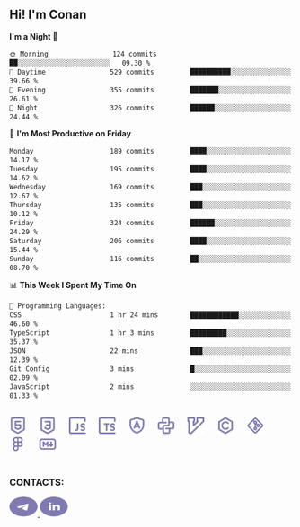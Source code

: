 ## Hi! I'm Conan

<!--START_SECTION:waka-->
**I'm a Night 🦉** 

```text
🌞 Morning                124 commits         ██░░░░░░░░░░░░░░░░░░░░░░░   09.30 % 
🌆 Daytime                529 commits         ██████████░░░░░░░░░░░░░░░   39.66 % 
🌃 Evening                355 commits         ███████░░░░░░░░░░░░░░░░░░   26.61 % 
🌙 Night                  326 commits         ██████░░░░░░░░░░░░░░░░░░░   24.44 % 
```
📅 **I'm Most Productive on Friday** 

```text
Monday                   189 commits         ████░░░░░░░░░░░░░░░░░░░░░   14.17 % 
Tuesday                  195 commits         ████░░░░░░░░░░░░░░░░░░░░░   14.62 % 
Wednesday                169 commits         ███░░░░░░░░░░░░░░░░░░░░░░   12.67 % 
Thursday                 135 commits         ███░░░░░░░░░░░░░░░░░░░░░░   10.12 % 
Friday                   324 commits         ██████░░░░░░░░░░░░░░░░░░░   24.29 % 
Saturday                 206 commits         ████░░░░░░░░░░░░░░░░░░░░░   15.44 % 
Sunday                   116 commits         ██░░░░░░░░░░░░░░░░░░░░░░░   08.70 % 
```


📊 **This Week I Spent My Time On** 

```text
💬 Programming Languages: 
CSS                      1 hr 24 mins        ████████████░░░░░░░░░░░░░   46.60 % 
TypeScript               1 hr 3 mins         █████████░░░░░░░░░░░░░░░░   35.37 % 
JSON                     22 mins             ███░░░░░░░░░░░░░░░░░░░░░░   12.39 % 
Git Config               3 mins              █░░░░░░░░░░░░░░░░░░░░░░░░   02.09 % 
JavaScript               2 mins              ░░░░░░░░░░░░░░░░░░░░░░░░░   01.33 % 
```


<!--END_SECTION:waka-->

<br>

<div align="left">
  <img src="icons/skills/html.svg" width="30" alt="html5"/>
  <img width="15"/>
  <img src="icons/skills/css.svg" width="30" alt="css"/>
  <img width="15"/>
  <img src="icons/skills/javascript.svg" width="30" alt="javascript"/>
  <img width="15"/>
  <img src="icons/skills/typescript.svg" width="30" alt="typescript"/>
  <img width="15"/>
  <img src="icons/skills/angular.svg" width="30" alt="angular"/>
  <img width="15"/>
  <img src="icons/skills/python.svg" width="30" alt="python"/>
  <img width="15"/>
  <img src="icons/skills/vim.svg" width="30" alt="vim"/>
  <img width="15"/>
  <img src="icons/skills/c.svg" width="30" alt="c"/>
  <img width="15"/>
  <img src="icons/skills/git.svg" width="30" alt="git"/>
  <img width="15"/>
  <img src="icons/skills/figma.svg" width="30" alt="figma"/>
  <img width="15"/>
  <img src="icons/skills/markdown.svg" width="30" alt="markdown"/>
</div>

<br>

### CONTACTS:

<div align="left">
  <a href="https://t.me/gkkconan">
    <img src="icons/contacts/telegram.svg" width="50" height="35" alt="telegram"/>
  </a>
  <a href="https://www.linkedin.com/in/gkkconan">
    <img src="icons/contacts/linkedin.svg" width="50" height="35" alt="linkedin"/>
  </a>
</div>
